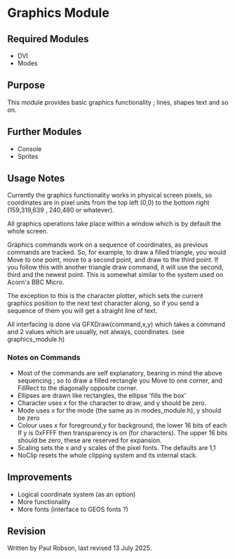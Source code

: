 # Graphics Module

## Required Modules

- DVI
- Modes

## Purpose

This module provides basic graphics functionality ; lines, shapes text and so on.

## Further Modules

- Console
- Sprites

## Usage Notes

Currently the graphics functionality works in physical screen pixels, so coordinates are in pixel units from the top left (0,0) to the bottom right (159,319,639 , 240,480 or whatever). 

All graphics operations take place within a window which is by default the whole screen.

Graphics commands work on a sequence of coordinates, as previous commands are tracked. So, for example, to draw a filled triangle, you would Move to one point, move to a second point, and draw to the third point. If you follow this with another triangle draw command, it will use the second, third and the newest point.  This is somewhat similar to the system used on Acorn's BBC Micro.

The exception to this is the character plotter, which sets the current graphics position to the next text character along, so if you send a sequence of them you will get a straight line of text.

All interfacing is done via GFXDraw(command,x,y) which takes a command and 2 values which are usually, not always, coordinates. (see graphics_module.h)

### Notes on Commands

- Most of the commands are self explanatory, bearing in mind the above sequencing ; so to draw a filled rectangle you Move to one corner, and FillRect to the diagonally opposite corner.
- Ellipses are drawn like rectangles, the ellipse 'fills the box'
- Character uses x for the character to draw, and y should be zero.
- Mode uses x for the mode (the same as in modes_module.h), y should be zero
- Colour uses x for foreground,y for background, the lower 16 bits of each If y is 0xFFFF then transparency is on (for characters). The upper 16 bits should be zero, these are reserved for expansion.
- Scaling sets the x and y scales of the pixel fonts. The defaults are 1,1 
- NoClip resets the whole clipping system and its internal stack.

## Improvements

- Logical coordinate system (as an option)
- More functionality
- More fonts (interface to GEOS fonts ?)

## Revision

Written by Paul Robson, last revised 13 July 2025.
